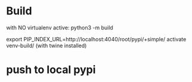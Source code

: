 # Build
with NO virtualenv active:
python3 -m build


export PIP_INDEX_URL=http://localhost:4040/root/pypi/+simple/
activate venv-build/ (with twine installed)


# push to local pypi


